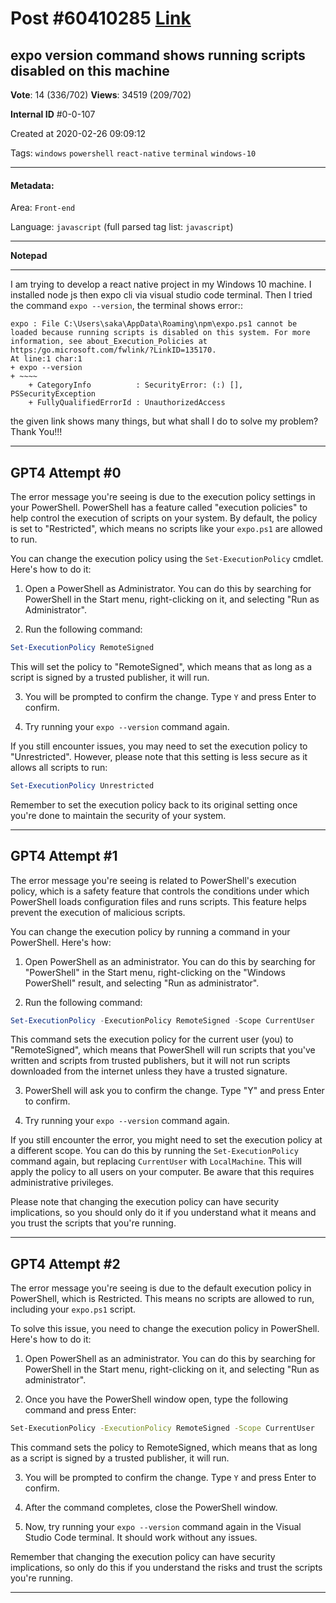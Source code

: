 
# Post \#60410285 [Link](https://stackoverflow.com/questions/60410285/)

## expo version command shows running scripts disabled on this machine

**Vote**: 14 (336/702) **Views**: 34519 (209/702) 

**Internal ID** \#0-0-107

Created at 2020-02-26 09:09:12

Tags: `windows` `powershell` `react-native` `terminal` `windows-10`

----------

#### Metadata:

Area: `Front-end`

Language: `javascript` (full parsed tag list: `javascript`)

----------

**Notepad**


----------

I am trying to develop a react native project in my Windows 10 machine. I installed node js then expo cli via visual studio code terminal. Then I tried the command `expo --version`, the terminal shows error::

```
expo : File C:\Users\saka\AppData\Roaming\npm\expo.ps1 cannot be loaded because running scripts is disabled on this system. For more 
information, see about_Execution_Policies at https:/go.microsoft.com/fwlink/?LinkID=135170.
At line:1 char:1
+ expo --version
+ ~~~~
    + CategoryInfo          : SecurityError: (:) [], PSSecurityException
    + FullyQualifiedErrorId : UnauthorizedAccess
```


the given link shows many things, but what shall I do to solve my problem? 
Thank You!!!


----------
        
## GPT4 Attempt \#0

The error message you're seeing is due to the execution policy settings in your PowerShell. PowerShell has a feature called "execution policies" to help control the execution of scripts on your system. By default, the policy is set to "Restricted", which means no scripts like your `expo.ps1` are allowed to run.

You can change the execution policy using the `Set-ExecutionPolicy` cmdlet. Here's how to do it:

1. Open a PowerShell as Administrator. You can do this by searching for PowerShell in the Start menu, right-clicking on it, and selecting "Run as Administrator".

2. Run the following command:

```powershell
Set-ExecutionPolicy RemoteSigned
```

This will set the policy to "RemoteSigned", which means that as long as a script is signed by a trusted publisher, it will run.

3. You will be prompted to confirm the change. Type `Y` and press Enter to confirm.

4. Try running your `expo --version` command again.

If you still encounter issues, you may need to set the execution policy to "Unrestricted". However, please note that this setting is less secure as it allows all scripts to run:

```powershell
Set-ExecutionPolicy Unrestricted
```

Remember to set the execution policy back to its original setting once you're done to maintain the security of your system.

--------

## GPT4 Attempt \#1

The error message you're seeing is related to PowerShell's execution policy, which is a safety feature that controls the conditions under which PowerShell loads configuration files and runs scripts. This feature helps prevent the execution of malicious scripts.

You can change the execution policy by running a command in your PowerShell. Here's how:

1. Open PowerShell as an administrator. You can do this by searching for "PowerShell" in the Start menu, right-clicking on the "Windows PowerShell" result, and selecting "Run as administrator".

2. Run the following command:

```powershell
Set-ExecutionPolicy -ExecutionPolicy RemoteSigned -Scope CurrentUser
```

This command sets the execution policy for the current user (you) to "RemoteSigned", which means that PowerShell will run scripts that you've written and scripts from trusted publishers, but it will not run scripts downloaded from the internet unless they have a trusted signature.

3. PowerShell will ask you to confirm the change. Type "Y" and press Enter to confirm.

4. Try running your `expo --version` command again.

If you still encounter the error, you might need to set the execution policy at a different scope. You can do this by running the `Set-ExecutionPolicy` command again, but replacing `CurrentUser` with `LocalMachine`. This will apply the policy to all users on your computer. Be aware that this requires administrative privileges.

Please note that changing the execution policy can have security implications, so you should only do it if you understand what it means and you trust the scripts that you're running.

--------

## GPT4 Attempt \#2

The error message you're seeing is due to the default execution policy in PowerShell, which is Restricted. This means no scripts are allowed to run, including your `expo.ps1` script.

To solve this issue, you need to change the execution policy in PowerShell. Here's how to do it:

1. Open PowerShell as an administrator. You can do this by searching for PowerShell in the Start menu, right-clicking on it, and selecting "Run as administrator".

2. Once you have the PowerShell window open, type the following command and press Enter:

```bash
Set-ExecutionPolicy -ExecutionPolicy RemoteSigned -Scope CurrentUser
```

This command sets the policy to RemoteSigned, which means that as long as a script is signed by a trusted publisher, it will run.

3. You will be prompted to confirm the change. Type `Y` and press Enter to confirm.

4. After the command completes, close the PowerShell window.

5. Now, try running your `expo --version` command again in the Visual Studio Code terminal. It should work without any issues.

Remember that changing the execution policy can have security implications, so only do this if you understand the risks and trust the scripts you're running.

--------
